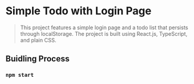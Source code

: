 # Simple Todo with Login Page

> This project features a simple login page and a todo list that persists through localStorage. 
> The project is built using React.js, TypeScript, and plain CSS.

## Buidling Process

### `npm start`

